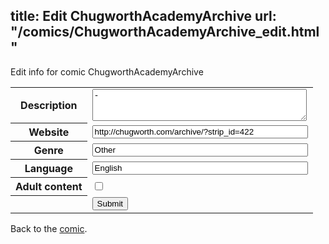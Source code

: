 title: Edit ChugworthAcademyArchive
url: "/comics/ChugworthAcademyArchive_edit.html"
---
Edit info for comic ChugworthAcademyArchive

<form name="comic" action="http://gaepostmail.appspot.com/comic/" method="post">
<table class="comicinfo">
<tr>
<th>Description</th><td><textarea name="description" cols="40" rows="3">-</textarea></td>
</tr>
<tr>
<th>Website</th><td><input type="text" name="url" value="http://chugworth.com/archive/?strip_id=422" size="40"/></td>
</tr>
<tr>
<th>Genre</th><td><input type="text" name="genre" value="Other" size="40"/></td>
</tr>
<tr>
<th>Language</th><td><input type="text" name="language" value="English" size="40"/></td>
</tr>
<tr>
<th>Adult content</th><td><input type="checkbox" name="adult" value="adult" /></td>
</tr>
<tr>
<th></th><td>
<input type="hidden" name="comic" value="ChugworthAcademyArchive" />
<input type="submit" name="submit" value="Submit" />
</td>
</tr>
</table>
</form>

Back to the [comic](ChugworthAcademyArchive.html).
